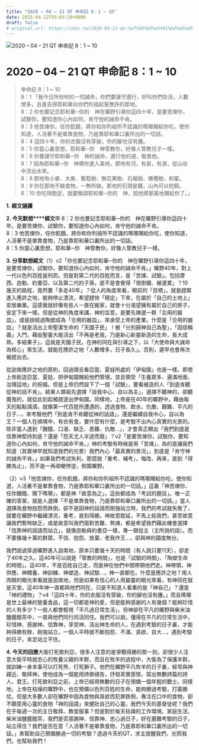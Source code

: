 ```yaml
---
title: "2020 – 04 – 21 QT 申命記 8：1 ~ 10"
date: 2025-04-12T03:03:29+0800
draft: false
# original_url: https://cmtc.tw/2020-04-21-qt-%e7%94%b3%e5%91%bd%e8%a8%98-8%ef%bc%9a1-10
---
```


![2020 – 04 – 21 QT 申命記 8：1 ~ 10](/images/qt.jpg   "2020 – 04 – 21 QT 申命記 8：1 ~ 10")

# 2020 – 04 – 21 QT 申命記 8：1 ~ 10

> 申命記 8：1 ~ 10  
> 8：1 「我今日所吩咐的一切誡命，你們要謹守遵行，好叫你們存活，人數增多，且進去得耶和華向你們列祖起誓應許的那地。  
> 8：2 你也要記念耶和華─你的　神在曠野引導你這四十年，是要苦煉你，試驗你，要知道你心內如何，肯守他的誡命不肯。  
> 8：3 他苦煉你，任你飢餓，將你和你列祖所不認識的嗎哪賜給你吃，使你知道，人活著不是單靠食物，乃是靠耶和華口裏所出的一切話。  
> 8：4 這四十年，你的衣服沒有穿破，你的腳也沒有腫。  
> 8：5 你當心裏思想，耶和華─你　神管教你，好像人管教兒子一樣。  
> 8：6 你要謹守耶和華─你　神的誡命，遵行他的道，敬畏他。  
> 8：7 因為耶和華─你　神領你進入美地，那地有河，有泉，有源，從山谷中流出水來。  
> 8：8 那地有小麥、大麥、葡萄樹、無花果樹、石榴樹、橄欖樹，和蜜。  
> 8：9 你在那地不缺食物，一無所缺。那地的石頭是鐵，山內可以挖銅。  
> 8：10 你吃得飽足，就要稱頌耶和華─你的　神，因他將那美地賜給你了。」

**1.** **經文誦讀**

**2. 今天默想****經文**申 8：2 你也要記念耶和華─你的　神在曠野引導你這四十年，是要苦煉你，試驗你，要知道你心內如何，肯守他的誡命不肯。  
8：3 他苦煉你，任你飢餓，將你和你列祖所不認識的嗎哪賜給你吃，使你知道，人活著不是單靠食物，乃是靠耶和華口裏所出的一切話。  
8：5 你當心裏思想，耶和華─你　神管教你，好像人管教兒子一樣。

**3. 分享默想經文**（1）v2「你也要記念耶和華─你的　神在曠野引導你這四十年，是要苦煉你，試驗你，要知道你心內如何，肯守他的誡命不肯。」曠野40年，對上一代以色列百姓是刑罰。但是對第二代的百姓而言，是「苦煉、試驗」。包括摩西、迦勒、約書亞、以及第二代的子孫，是不是會覺得「很倒楣、被連累」？10幾天的路程，竟然要「多走40年」？從人的角度來看，眼前的「目標」，就是趕緊進入應許之地，能夠停止漂流，希望趕快「穩定」下來，在屬於「自己的土地上」安居樂業。這感覺就好像有些人一直在搬家，就會十分渴望擁有屬於自己的房子，安定下來一樣。但是從神的角度來講，神的旨意，是要先揀選一群「合用的器皿」，或是說經過陶塑成為「合用的器皿」，來承受上帝的產業。什麼是「合用的器皿」？就是活出上帝聖潔生命的「天國子民」！被「分別歸神自己為聖」，「因信稱義」入門，藉由聖靈大能活出「不再是老我，乃是新心新靈新造的生命，長大成熟，多結果子」，這就是天國子民，在神的同在與引導之下，以「大使命與大誡命為核心」來生活，就能在應許之地「人數增多，日子長久」。否則，遲早也會再次被趕出去。

從迦南應許之地的原則，回過頭去看亞當、夏娃所處的「伊甸園」也是一樣。即使上帝創造亞當、夏娃，把伊甸園賜給他們管理，並且領受「生養眾多、遍滿地面、治理這地」的祝福。但是上帝仍然設下了一個「試驗」，要看被造的人「到底肯聽從神的話不肯」。結果人類祖先選擇「自我中心、自以為主」，選擇不聽神的，卻聽魔鬼的，就從此刻起被趕逐出伊甸園。同樣地，上帝是在40年的曠野中，藉由每天的點點滴滴，就像第一代百姓所遭遇的，透過食物、飲水、仇敵、艱難、平凡的日子…，來考驗他們「到底肯不肯聽從神的話語」，還是繼續自我中心，自以為王？一個人在順境中，有衣有食，要什麼有什麼，是考驗不出內心真實的光景的。除非當人遇到「饑餓、口渴、缺乏、患難、仇敵…」，才會真正顯出「我們到底是信靠神堅持到底？還是「怨天尤人半途而廢」？v2「是要苦煉你，試驗你，要知道你心內如何，肯守他的誡命不肯。」神的考驗有時候是用「苦煉」，為的是讓我們知道（其實神早就知道我們的光景）我們內心「最真實的景況」，到底是「肯守神的誡命不肯。」如果我們考試失利，那麼就「重考、補考」，悔改、再來，直到「得勝為止」，而不是一再頑梗悖逆，倒斃曠野。

（2）v3「他苦煉你，任你飢餓，將你和你列祖所不認識的嗎哪賜給你吃，使你知道，人活著不是單靠食物，乃是靠耶和華口裏所出的一切話。」這裏「神苦煉你、任你饑餓、賜下嗎哪」，都是神「故意為之」，這些都成為「考試的題目」。唯一正確的答案，就是人選擇「不是單靠食物，乃是靠耶和華口裏所出的一切話。」當人選擇為食物抱怨而跌倒，卻不是因神的話語而剛強站立時，我們的考試就失敗了，就要在曠野中繼續漂流，重考，直到得勝。神故意耽延，不馬上給我們，甚至故意讓我們暫時缺乏，或是故意叫我們面對苦難、熬煉，都是希望我們藉此機會選擇「信靠神的話語而站立」，就像迦勒與約書亞一樣，專一跟從主（主所說的話）。而不要像幾十萬的群眾，不信、抱怨、放棄、老我作王…，卻與神的國度無分。

我們說過穿過曠野進入迦南地，原本只要幾十天的時間（有人說只要11天），卻走了40年之久。這40年可以說是「管教的時間」，也是「試驗的時間」、「陶塑生命的時間」。這40年，不是百姓自己走，而是神在他們中間帶領他們走。神帶領，神供應、神餵養、神訓練、神塑造、神試驗…，神一直都在。什麼是應許之地？用人肉眼的眼光來看就是迦南地，但是如果有信心的人用屬靈的眼光來看，有神同在就是天堂。這40年神一直都與他們同在，只是不知道人看重的是「神自己」？還是「神的禮物」？v4「這四十年，你的衣服沒有穿破，你的腳也沒有腫。」而且嗎哪是世上最棒的營養食品，這一切都是神的愛，但是能夠感謝的人有幾個？能夠珍惜的人有多少？一般人都會輕視「平凡過日常生活」，但神卻在平凡的曠野與柴米油鹽醬醋茶中，一直與他們同行同活同住。我們可以說，懂得在平凡的日常生活中，珍惜神、感謝神，信靠神，享受神，活出神生命的人，在遇到考驗的日子裏，才能夠得勝有餘，剛強站立。一個人平時就不斷抱怨、不滿、貪欲、自大…，遇到考驗的日子，肯定站立不住。

**4. 今天的回應**大衛打死歌利亞，很多人注意的是爭戰得勝的那一刻。卻很少人注意大衛平時就忠心的牧養父親的羊群，而且在牧羊的過程中，大衛為了保護羊群，就訓練一身本事可以打死熊、打死獅子。他們在曠野平凡牧羊的日子裏，經常與神親近、敬拜神，使他成為一個能用詩歌禱告，抒發真實感情，寫出無數詩篇的詩人，君王。打死歌利亞之前，上帝已經用無數的日子在預備一個年輕的戰士。同樣地，上帝在枯燥的曠野中，也在預備以色列百姓的生命，能夠勝過考驗，打贏勝仗。但是大多數人卻在曠野中因為食物與貪欲而犯罪跌倒，專注在口中的食物，卻不願意用心靈的食物「神的話語」來健壯自己的心靈。我們今天的基督徒呢？我們在乎每週一次的主日敬拜、教堂服事？但是對於每天枯燥的工作環境、家庭生活、柴米油鹽醬醋茶，我們是否感謝神、信靠神、忠心過日子，好在磨難考驗的日子，站立得住？我們是否在意「人活著不是單靠食物，乃是靠耶和華口裏所出的一切話。」來幫助自己預備勝過一切的考驗？透過今天的QT，求主提醒我們、光照我們，也幫助我們！